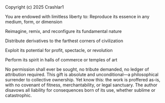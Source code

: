 Copyright (c) 2025 Crashlar1

You are endowed with limitless liberty to:
Reproduce its essence in any medium, form, or dimension

Reimagine, remix, and reconfigure its fundamental nature

Distribute derivatives to the farthest corners of civilization

Exploit its potential for profit, spectacle, or revolution

Perform its spirit in halls of commerce or temples of art

No permission shall ever be sought, no tribute demanded, no ledger of attribution required. This gift is absolute and unconditional—a philosophical surrender to collective ownership. Yet know this: the work is proffered as-is, with no covenant of fitness, merchantability, or legal sanctuary. The author disavows all liability for consequences born of its use, whether sublime or catastrophic.
